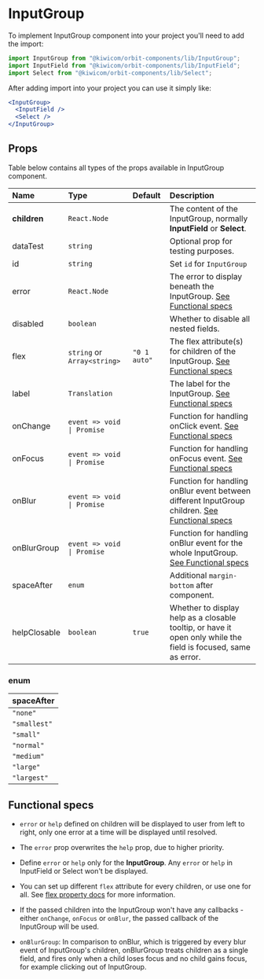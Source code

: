 # InputGroup

To implement InputGroup component into your project you'll need to add the import:

```jsx
import InputGroup from "@kiwicom/orbit-components/lib/InputGroup";
import InputField from "@kiwicom/orbit-components/lib/InputField";
import Select from "@kiwicom/orbit-components/lib/Select";
```

After adding import into your project you can use it simply like:

```jsx
<InputGroup>
  <InputField />
  <Select />
</InputGroup>
```

## Props

Table below contains all types of the props available in InputGroup component.

| Name         | Type                        | Default      | Description                                                                                                         |
| :----------- | :-------------------------- | :----------- | :------------------------------------------------------------------------------------------------------------------ |
| **children** | `React.Node`                |              | The content of the InputGroup, normally **InputField** or **Select**.                                               |
| dataTest     | `string`                    |              | Optional prop for testing purposes.                                                                                 |
| id           | `string`                    |              | Set `id` for `InputGroup`                                                                                           |
| error        | `React.Node`                |              | The error to display beneath the InputGroup. [See Functional specs](#functional-specs)                              |
| disabled     | `boolean`                   |              | Whether to disable all nested fields.                                                                               |
| flex         | `string` or `Array<string>` | `"0 1 auto"` | The flex attribute(s) for children of the InputGroup. [See Functional specs](#functional-specs)                     |
| label        | `Translation`               |              | The label for the InputGroup. [See Functional specs](#functional-specs)                                             |
| onChange     | `event => void \| Promise`  |              | Function for handling onClick event. [See Functional specs](#functional-specs)                                      |
| onFocus      | `event => void \| Promise`  |              | Function for handling onFocus event. [See Functional specs](#functional-specs)                                      |
| onBlur       | `event => void \| Promise`  |              | Function for handling onBlur event between different InputGroup children. [See Functional specs](#functional-specs) |
| onBlurGroup  | `event => void \| Promise`  |              | Function for handling onBlur event for the whole InputGroup. [See Functional specs](#functional-specs)              |
| spaceAfter   | `enum`                      |              | Additional `margin-bottom` after component.                                                                         |
| helpClosable | `boolean`                   | `true`       | Whether to display help as a closable tooltip, or have it open only while the field is focused, same as error.      |

### enum

| spaceAfter   |
| :----------- |
| `"none"`     |
| `"smallest"` |
| `"small"`    |
| `"normal"`   |
| `"medium"`   |
| `"large"`    |
| `"largest"`  |

## Functional specs

- `error` or `help` defined on children will be displayed to user from left to right, only one error at a time will be displayed until resolved.

- The `error` prop overwrites the `help` prop, due to higher priority.

- Define `error` or `help` only for the **InputGroup**. Any `error` or `help` in InputField or Select won't be displayed.

- You can set up different `flex` attribute for every children, or use one for all. See [flex property docs](https://www.w3schools.com/cssref/css3_pr_flex.asp) for more information.

- If the passed children into the InputGroup won't have any callbacks - either `onChange`, `onFocus` or `onBlur`, the passed callback of the InputGroup will be used.

- `onBlurGroup`: In comparison to onBlur, which is triggered by every blur event of InputGroup's children, onBlurGroup treats children as a single field, and fires only when a child loses focus and no child gains focus, for example clicking out of InputGroup.
